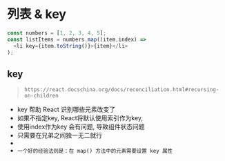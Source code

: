 # 列表 & key
```ts
const numbers = [1, 2, 3, 4, 5];
const listItems = numbers.map((item,index) =>
  <li key={item.toString()}>{item}</li>
);
```

## key
> `https://react.docschina.org/docs/reconciliation.html#recursing-on-children`
- key 帮助 React 识别哪些元素改变了
- 如果不指定key, React将默认使用索引作为key,
- 使用index作为key 会有问题, 导致组件状态问题
- 只需要在兄弟之间独一无二就行
- 
- `一个好的经验法则是：在 map() 方法中的元素需要设置 key 属性`